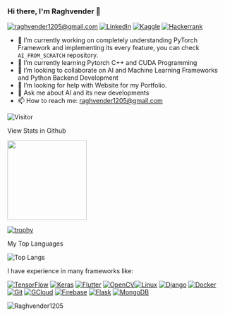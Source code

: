 ### Hi there, I'm Raghvender 👋
<a href="mailto:raghvender1205@gmail.com">![raghvender1205@gmail.com](https://img.shields.io/badge/Gmail-D14836?style=for-the-badge&logo=gmail&logoColor=white)</a> <a href="https://www.linkedin.com/in/raghvender-changotra">![LinkedIn](https://img.shields.io/badge/LinkedIn-0077B5?style=for-the-badge&logo=linkedin&logoColor=white)</a> <a href="https://www.kaggle.com/raghvender/account">![Kaggle](https://img.shields.io/badge/Kaggle-20BEFF?style=for-the-badge&logo=Kaggle&logoColor=white)</a> <a href="https://www.hackerrank.com/Raghvender">![Hackerrank](https://img.shields.io/badge/-Hackerrank-2EC866?style=for-the-badge&logo=HackerRank&logoColor=white)</a>


- 🔭 I’m currently working on completely understanding PyTorch Framework and implementing its every feature, you can check ```AI_FROM_SCRATCH``` repository. 
- 🌱 I’m currently learning Pytorch C++ and CUDA Programming
- 👯 I’m looking to collaborate on AI and Machine Learning Frameworks and Python Backend Development
- 🤔 I’m looking for help with Website for my Portfolio.
- 💬 Ask me about AI and its new developments
- 📫 How to reach me: raghvender1205@gmail.com

![Visitor](https://visitor-badge.laobi.icu/badge?page_id=Raghvender1205.Raghvender1205)

View Stats in Github

<img height="180em" src="https://github-readme-stats.vercel.app/api?username=Raghvender1205&show_icons=true&hide_border=true&&count_private=true&include_all_commits=true" />

[![trophy](https://github-profile-trophy.vercel.app/?username=Raghvender1205)](https://github.com/ryo-ma/github-profile-trophy)

My Top Languages

![Top Langs](https://github-readme-stats.vercel.app/api/top-langs/?username=Raghvender1205&layout=compact)

I have experience in many frameworks like:

<a href="https://www.tensorflow.org/">![TensorFlow](https://img.shields.io/badge/TensorFlow-FF6F00?style=for-the-badge&logo=TensorFlow&logoColor=white)</a> <a href="https://keras.io/">![Keras](https://img.shields.io/badge/Keras-D00000?style=for-the-badge&logo=Keras&logoColor=white)</a> <a href="https://flutter.dev/">![Flutter](https://img.shields.io/badge/Flutter-02569B?style=for-the-badge&logo=flutter&logoColor=white)</a> <a href="https://opencv.org/">![OpenCV](https://img.shields.io/badge/OpenCV-27338e?style=for-the-badge&logo=OpenCV&logoColor=white)</a><a href="https://ubuntu.com/">![Linux](https://img.shields.io/badge/Linux-FCC624?style=for-the-badge&logo=linux&logoColor=black)</a> <a href="https://www.djangoproject.com/">![Django](https://img.shields.io/badge/Django-092E20?style=for-the-badge&logo=django&logoColor=white)</a> <a href="https://www.docker.com/">![Docker](https://img.shields.io/badge/Docker-2CA5E0?style=for-the-badge&logo=docker&logoColor=white)</a> <a href="https://git-scm.com/">![Git](https://img.shields.io/badge/Git-F05032?style=for-the-badge&logo=git&logoColor=white)</a> <a href="https://cloud.google.com/">![GCloud](https://img.shields.io/badge/Google_Cloud-4285F4?style=for-the-badge&logo=google-cloud&logoColor=white)</a> <a href="https://firebase.google.com/">![Firebase](https://img.shields.io/badge/firebase-ffca28?style=for-the-badge&logo=firebase&logoColor=black)</a> <a href="https://flask.palletsprojects.com/en/2.0.x/">![Flask](https://img.shields.io/badge/Flask-000000?style=for-the-badge&logo=flask&logoColor=white)</a> <a href="https://www.mongodb.com/">![MongoDB](https://img.shields.io/badge/MongoDB-4EA94B?style=for-the-badge&logo=mongodb&logoColor=white)</a>


<p><img align="center" src="https://github-readme-streak-stats.herokuapp.com/?user=Raghvender1205&theme=" alt="Raghvender1205" /></p>

